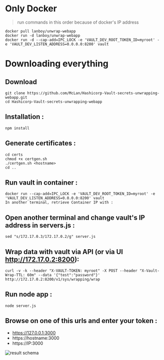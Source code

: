 # Only Docker 
> run commands in this order because of docker's IP address
```
docker pull lanboy/unwrap-webapp
docker run -d lanboy/unwrap-webapp
docker run -d --cap-add=IPC_LOCK -e 'VAULT_DEV_ROOT_TOKEN_ID=myroot' -e 'VAULT_DEV_LISTEN_ADDRESS=0.0.0.0:8200' vault
```

# Downloading everything
## Download
```
git clone https://github.com/McLan/Hashicorp-Vault-secrets-unwrapping-webapp.git
cd Hashicorp-Vault-secrets-unwrapping-webapp
```

## Installation :
```
npm install
```

## Generate certificates :
```
cd certs
chmod +x certgen.sh
./certgen.sh <hostname>
cd ..
```

## Run vault in container :
```
docker run --cap-add=IPC_LOCK -e 'VAULT_DEV_ROOT_TOKEN_ID=myroot' -e 'VAULT_DEV_LISTEN_ADDRESS=0.0.0.0:8200' vault
In another terminal, retrieve Container IP with :
```
## Open another terminal and change vault's IP address in servers.js :
```
sed "s/172.17.0.3/172.17.0.2/g" server.js
```

## Wrap data with vault via API (or via UI http://172.17.0.2:8200):
```
curl -v -k --header "X-VAULT-TOKEN: myroot" -X POST --header "X-Vault-Wrap-TTL: 60m" --data '{"test":"password"}' http://172.17.0.2:8200/v1/sys/wrapping/wrap
```

## Run node app :
```
node server.js
```

## Browse on one of this urls and enter your token :
* https://127.0.0.1:3000
* https://hostname:3000
* https://IP:3000

![result schema](./images/result.jpg)
